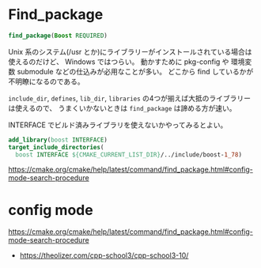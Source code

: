 # Find_package

```CMake
find_package(Boost REQUIRED)
```

Unix 系のシステム(/usr とか)にライブラリーがインストールされている場合は使えるのだけど、
Windows ではつらい。
動かすために pkg-config や 環境変数 submodule などの仕込みが必用なことが多い。
どこから find しているかが不明瞭になるのである。

`include_dir`, `defines`, `lib_dir`, `libraries` の4つが揃えば大抵のライブラリーは使えるので、
うまくいかないときは `find_package` は諦める方が速い。

INTERFACE でビルド済みライブラリを使えないかやってみるとよい。

```CMake
add_library(boost INTERFACE)
target_include_directories(
  boost INTERFACE ${CMAKE_CURRENT_LIST_DIR}/../include/boost-1_78)
```


https://cmake.org/cmake/help/latest/command/find_package.html#config-mode-search-procedure

# config mode

https://cmake.org/cmake/help/latest/command/find_package.html#config-mode-search-procedure

- https://theolizer.com/cpp-school3/cpp-school3-10/

